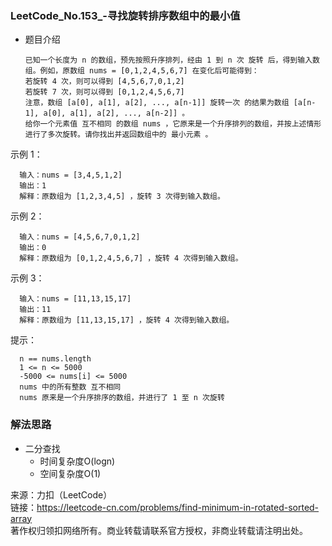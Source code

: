 ### LeetCode_No.153_-寻找旋转排序数组中的最小值
* 题目介绍

      已知一个长度为 n 的数组，预先按照升序排列，经由 1 到 n 次 旋转 后，得到输入数组。例如，原数组 nums = [0,1,2,4,5,6,7] 在变化后可能得到：
      若旋转 4 次，则可以得到 [4,5,6,7,0,1,2]
      若旋转 7 次，则可以得到 [0,1,2,4,5,6,7]
      注意，数组 [a[0], a[1], a[2], ..., a[n-1]] 旋转一次 的结果为数组 [a[n-1], a[0], a[1], a[2], ..., a[n-2]] 。
      给你一个元素值 互不相同 的数组 nums ，它原来是一个升序排列的数组，并按上述情形进行了多次旋转。请你找出并返回数组中的 最小元素 。
示例 1：

      输入：nums = [3,4,5,1,2]
      输出：1
      解释：原数组为 [1,2,3,4,5] ，旋转 3 次得到输入数组。
示例 2：

      输入：nums = [4,5,6,7,0,1,2]
      输出：0
      解释：原数组为 [0,1,2,4,5,6,7] ，旋转 4 次得到输入数组。
示例 3：

      输入：nums = [11,13,15,17]
      输出：11
      解释：原数组为 [11,13,15,17] ，旋转 4 次得到输入数组。

提示：

      n == nums.length
      1 <= n <= 5000
      -5000 <= nums[i] <= 5000
      nums 中的所有整数 互不相同
      nums 原来是一个升序排序的数组，并进行了 1 至 n 次旋转
### 解法思路
* 二分查找
  * 时间复杂度O(logn)
  * 空间复杂度O(1)
  
来源：力扣（LeetCode）\
链接：https://leetcode-cn.com/problems/find-minimum-in-rotated-sorted-array \
著作权归领扣网络所有。商业转载请联系官方授权，非商业转载请注明出处。
